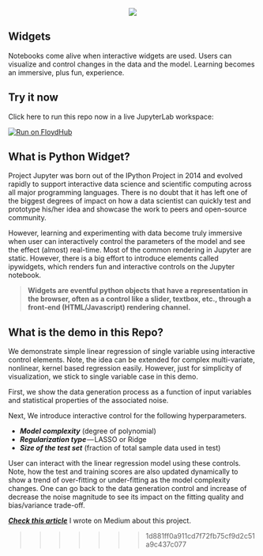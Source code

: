<p align="center"><img src="https://raw.githubusercontent.com/tirthajyoti/Interactive_Machine_Learning/master/Interactive_ML.gif"/></p>

## Widgets

Notebooks come alive when interactive widgets are used. Users can visualize and control changes in the data and the model. Learning becomes an immersive, plus fun, experience.

## Try it now

Click here to run this repo now in a live JupyterLab workspace:

[![Run on FloydHub](https://static.floydhub.com/button/button.svg)](https://floydhub.com/run)

## What is Python Widget?

Project Jupyter was born out of the IPython Project in 2014 and evolved rapidly to support interactive data science and scientific computing across all major programming languages. There is no doubt that it has left one of the biggest degrees of impact on how a data scientist can quickly test and prototype his/her idea and showcase the work to peers and open-source community.

However, learning and experimenting with data become truly immersive when user can interactively control the parameters of the model and see the effect (almost) real-time. Most of the common rendering in Jupyter are static. However, there is a big effort to introduce elements called ipywidgets, which renders fun and interactive controls on the Jupyter notebook.

> **Widgets are eventful python objects that have a representation in the browser, often as a control like a slider, textbox, etc., through a front-end (HTML/Javascript) rendering channel.**

## What is the demo in this Repo?
We demonstrate simple linear regression of single variable using interactive control elements. Note, the idea can be extended for complex multi-variate, nonlinear, kernel based regression easily. However, just for simplicity of visualization, we stick to single variable case in this demo.

First, we show the data generation process as a function of input variables and statistical properties of the associated noise.

Next, We introduce interactive control for the following hyperparameters.
* ***Model complexity*** (degree of polynomial)
* ***Regularization type*** — LASSO or Ridge
* ***Size of the test set*** (fraction of total sample data used in test)

User can interact with the linear regression model using these controls. Note, how the test and training scores are also updated dynamically to show a trend of over-fitting or under-fitting as the model complexity changes. One can go back to the data generation control and increase of decrease the noise magnitude to see its impact on the fitting quality and bias/variance trade-off.

[***Check this article***](https://towardsdatascience.com/interactive-machine-learning-make-python-lively-again-a96aec7e1627) I wrote on Medium about this project.
>>>>>>> 1d881ff0a911cd7f72fb75cf9d2c51a9c437c077
